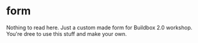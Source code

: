 # form
Nothing to read here. Just a custom made form for Buildbox 2.0 workshop. You're dree to use this stuff and make your own.

